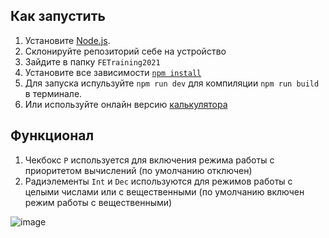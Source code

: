 ## Как запустить

1. Установите [Node.js](https://nodejs.org/en/download/).
2. Склонируйте репозиторий себе на устройство  
3. Зайдите в папку `FETraining2021`
4. Установите все зависимости [`npm install`](https://docs.npmjs.com/cli/install)  
5. Для запуска испульзуйте `npm run dev` для компиляции `npm run build` в терминале.
6. Или используйте онлайн версию [калькулятора](https://alexeyvalko-calculator.netlify.app/)

## Функционал
1. Чекбокс `P` используется для включения режима работы с приоритетом вычислений (по умолчанию отключен)
2. Радиэлементы `Int` и `Dec` используются для режимов работы с целыми числами или с вещественными (по умолчанию включен режим работы с вещественными)

![image](https://user-images.githubusercontent.com/60567379/144029769-3f99271c-6c6c-4933-9640-11d21decf7b5.png)